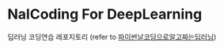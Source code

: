 # NalCoding For DeepLearning
딥러닝 코딩연습 레포지토리 (refer to [파이썬날코딩으로알고짜는딥러닝](https://github.com/konantechnology/academy.alzza))
